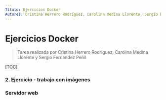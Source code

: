 ```yaml
---
Título: Ejercicios Docker
Autores: Cristina Herrero Rodríguez, Carolina Medina Llorente, Sergio Fernández Peñil
---
```


# Ejercicios Docker

> Tarea realizada por Cristina Herrero Rodríguez, Carolina Medina Llorente y Sergio Fernández Peñil

[TOC]





### 2. Ejercicio - trabajo con imágenes 

### Servidor web



